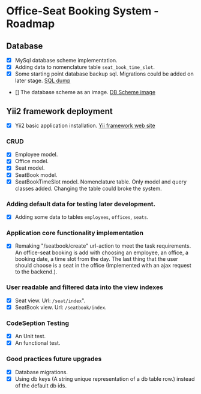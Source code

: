 # Office-Seat Booking System - Roadmap

## Database

- [x] MySql database scheme implementation.
- [x] Adding data to nomenclature table `seat_book_time_slot`.
- [x] Some starting point database backup sql. Migrations could be added on later stage.
	[SQL dump](https://github.com/koredalin/Office-Seat-Booking-System/blob/master/common/db_backups/office_booking_8X2021.sql)
- [] The database scheme as an image.
	[DB Scheme image]()

## Yii2 framework deployment

- [x] Yii2 basic application installation.
	[Yii framework web site](https://www.yiiframework.com/)

### CRUD

- [x] Employee model.
- [x] Office model.
- [x] Seat model.
- [x] SeatBook model.
- [x] SeatBookTimeSlot model. Nomenclature table. Only model and query classes added. Changing the table could broke the system.

### Adding default data for testing later development.

- [x] Adding some data to tables `employees`, `offices`, `seats`.

### Application core functionality implementation

- [x] Remaking "/seatbook/create" url-action to meet the task requirements.
	An office-seat booking is add with choosing an employee, an office, a booking date, a time slot from the day. The last thing that the user should choose is a seat in the office (Implemented with an ajax request to the backend.).

### User readable and filtered data into the view indexes

- [x] Seat view. Url: `/seat/index`".
- [x] SeatBook view. Url: `/seatbook/index`.

### CodeSeption Testing

- [x] An Unit test.
- [x] An functional test.

### Good practices future upgrades

- [x] Database migrations.
- [x] Using db keys (A string unique representation of a db table row.) instead of the default db ids.
